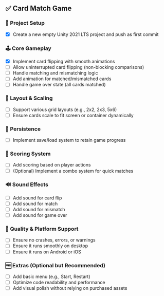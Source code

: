 ## ✅ Card Match Game 

### 🔧 Project Setup
- [x] Create a new empty Unity 2021 LTS project and push as first commit

### 🕹 Core Gameplay
- [x] Implement card flipping with smooth animations
- [ ] Allow uninterrupted card flipping (non-blocking comparisons)
- [ ] Handle matching and mismatching logic
- [ ] Add animation for matched/mismatched cards
- [ ] Handle game over state (all cards matched)

### 🔁 Layout & Scaling
- [ ] Support various grid layouts (e.g., 2x2, 2x3, 5x6)
- [ ] Ensure cards scale to fit screen or container dynamically

### 💾 Persistence
- [ ] Implement save/load system to retain game progress

### 🧮 Scoring System
- [ ] Add scoring based on player actions
- [ ] (Optional) Implement a combo system for quick matches

### 🔊 Sound Effects
- [ ] Add sound for card flip
- [ ] Add sound for match
- [ ] Add sound for mismatch
- [ ] Add sound for game over

### 🧪 Quality & Platform Support
- [ ] Ensure no crashes, errors, or warnings
- [ ] Ensure it runs smoothly on desktop
- [ ] Ensure it runs on Android or iOS

### 🆓 Extras (Optional but Recommended)
- [ ] Add basic menu (e.g., Start, Restart)
- [ ] Optimize code readability and performance
- [ ] Add visual polish without relying on purchased assets
